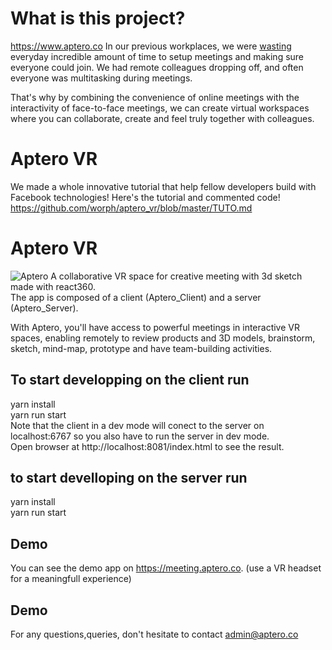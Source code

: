 # What is this project?
https://www.aptero.co
In our previous workplaces, we were [wasting](http://thumbnails-visually.netdna-ssl.com/the-ugly-truth-about-meetings_538ca71ea5358_w580.jpg) everyday incredible amount of time to setup meetings and making sure everyone could join. 
We had remote colleagues dropping off, and often everyone was multitasking during meetings.

That's why by combining the convenience of online meetings with the interactivity of face-to-face meetings, we can create virtual workspaces where you can collaborate, create and feel truly together with colleagues.

# Aptero VR
We made a whole innovative tutorial that help fellow developers build with Facebook technologies!
Here's the tutorial and commented code!
https://github.com/worph/aptero_vr/blob/master/TUTO.md

# Aptero VR
![Aptero](https://hub.aptero.co/data/data/Cedric/facebook/facebook.JPG)
A collaborative VR space for creative meeting with 3d sketch made with react360.  
The app is composed of a client (Aptero_Client) and a server (Aptero_Server).  

With Aptero, you'll have access to powerful meetings in interactive VR spaces, enabling remotely to review products and 3D models, brainstorm, sketch, mind-map, prototype and have team-building activities. 


## To start developping on the client run
yarn install  
yarn run start  
Note that the client in a dev mode will conect to the server on localhost:6767 so you also have to run the server in dev mode.  
Open browser at http://localhost:8081/index.html to see the result.  

## to start develloping on the server run 
yarn install  
yarn run start  


## Demo
You can see the demo app on https://meeting.aptero.co. (use a VR headset for a meaningfull experience)


## Demo
For any questions,queries, don't hesitate to contact admin@aptero.co
